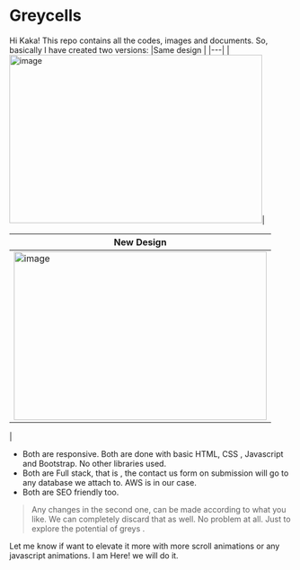 # Greycells

Hi Kaka!
This repo contains all the codes, images and documents.
So, basically I have created two versions: 
|Same design   | 
|---|
| <img width="450" height = "300" alt="image" src="https://user-images.githubusercontent.com/120945994/233572373-80316aa8-2e67-4458-80d5-6b1181e3a714.png"  >|

|New Design |  
|---|
|  <img width="450" height = "300" alt="image" src="https://user-images.githubusercontent.com/120945994/233573675-cfd8d43e-32fd-48eb-804e-aa7d640ceb0e.png">| 
  |   




- Both are responsive. Both are done with basic HTML, CSS , Javascript and Bootstrap. No other libraries used.
- Both are Full stack, that is , the contact us form on submission will go to any database we attach to. AWS is in our case. 
- Both are SEO friendly too.

> Any changes in the second one, can be made according to what you like.
> We can completely discard that as well. No problem at all.
> Just to explore the potential of greys .

Let me know if want to elevate it more with more scroll animations or any javascript animations. I am Here! we will do it.
